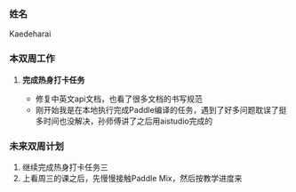 ### 姓名

Kaedeharai

### 本双周工作

1. **完成热身打卡任务**

   - 修复中英文api文档，也看了很多文档的书写规范
   - 刚开始我是在本地执行完成Paddle编译的任务，遇到了好多问题耽误了挺多时间也没解决，孙师傅讲了之后用aistudio完成的


### 未来双周计划

1. 继续完成热身打卡任务三
2. 上看周三的课之后，先慢慢接触Paddle Mix，然后按教学进度来
